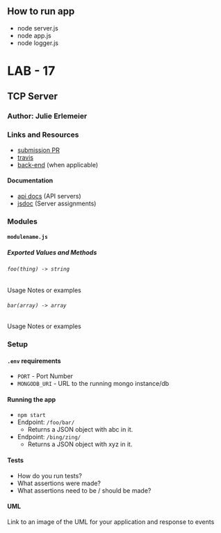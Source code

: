 ## How to run app
- node server.js
- node app.js
- node logger.js

# LAB - 17

## TCP Server

### Author: Julie Erlemeier

### Links and Resources
* [submission PR](http://xyz.com)
* [travis](http://xyz.com)
* [back-end](http://xyz.com) (when applicable)


#### Documentation
* [api docs](http://xyz.com) (API servers)
* [jsdoc](http://xyz.com) (Server assignments)


### Modules
#### `modulename.js`
##### Exported Values and Methods

###### `foo(thing) -> string`
Usage Notes or examples

###### `bar(array) -> array`
Usage Notes or examples

### Setup
#### `.env` requirements
* `PORT` - Port Number
* `MONGODB_URI` - URL to the running mongo instance/db

#### Running the app
* `npm start`
* Endpoint: `/foo/bar/`
  * Returns a JSON object with abc in it.
* Endpoint: `/bing/zing/`
  * Returns a JSON object with xyz in it.
  
#### Tests
* How do you run tests?
* What assertions were made?
* What assertions need to be / should be made?

#### UML
Link to an image of the UML for your application and response to events